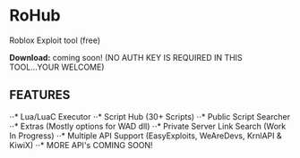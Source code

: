# RoHub
Roblox Exploit tool (free)

**Download:** coming soon!
(NO AUTH KEY IS REQUIRED IN THIS TOOL...YOUR WELCOME)

## FEATURES
⋅⋅* Lua/LuaC Executor
⋅⋅* Script Hub (30+ Scripts)
⋅⋅* Public Script Searcher
⋅⋅* Extras (Mostly options for WAD dll)
⋅⋅* Private Server Link Search (Work In Progress)
⋅⋅* Multiple API Support (EasyExploits, WeAreDevs, KrnlAPI & KiwiX)
⋅⋅* MORE API's COMING SOON!

